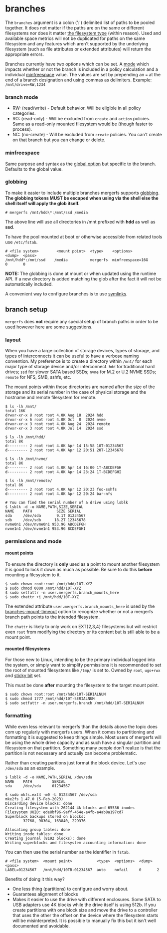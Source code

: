 # branches

The `branches` argument is a colon (':') delimited list of paths to be
pooled together. It does not matter if the paths are on the same or
different filesystems nor does it matter [the filesystem
type](../faq/compatibility_and_integration.md/#what-filesystems-can-be-used-as-branches)
(within reason). Used and available space metrics will not be
duplicated for paths on the same filesystem and any features which
aren't supported by the underlying filesystem (such as file attributes
or extended attributes) will return the appropriate errors.

Branches currently have two options which can be set. A
[mode](#branch-mode) which impacts whether or not the branch is
included in a policy calculation and a individual
[minfreespace](#minfreespace) value. The values are set by
prepending an `=` at the end of a branch designation and using commas
as delimiters. Example: `/mnt/drive=RW,1234`


### branch mode

- RW: (read/write) - Default behavior. Will be eligible in all policy
  categories.
- RO: (read-only) - Will be excluded from `create` and `action`
  policies. Same as a read-only mounted filesystem would be (though
  faster to process).
- NC: (no-create) - Will be excluded from `create` policies. You can't
  create on that branch but you can change or delete.


### minfreespace

Same purpose and syntax as the [global option](minfreespace.md) but
specific to the branch. Defaults to the global value.


### globbing

To make it easier to include multiple branches mergerfs supports
[globbing](http://linux.die.net/man/7/glob). **The globbing tokens
MUST be escaped when using via the shell else the shell itself will
apply the glob itself.**

```
# mergerfs /mnt/hdd\*:/mnt/ssd /media
```

The above line will use all directories in /mnt prefixed with **hdd**
as well as **ssd**.

To have the pool mounted at boot or otherwise accessible from related
tools use `/etc/fstab`.

```
# <file system>        <mount point>  <type>    <options>             <dump>  <pass>
/mnt/hdd*:/mnt/ssd    /media          mergerfs  minfreespace=16G      0       0
```

**NOTE:** The globbing is done at mount or when updated using the
runtime API. If a new directory is added matching the glob after the
fact it will not be automatically included.

A convenient way to configure branches is to use
[symlinks](../quickstart.md/#etcfstab-w-config-file).


## branch setup

`mergerfs` does **not** require any special setup of branch paths in
order to be used however here are some suggestions.


### layout

When you have a large collection of storage devices, types of storage,
and types of interconnects it can be useful to have a verbose naming
convention. My preference is to create a directory within `/mnt/` for
each major type of storage device and/or interconnect. `hdd` for
traditional hard drives; `ssd` for slower SATA based SSDs; `nvme` for
M.2 or U.2 NVME SSDs; `remote` for NFS, SMB, sshfs, etc.

The mount points within those directories are named after the size of
the storage and its serial number in the case of physical storage and
the hostname and remote filesystem for remote.

```
$ ls -lh /mnt/
total 16K
drwxr-xr-x 8 root root 4.0K Aug 18  2024 hdd
drwxr-xr-x 6 root root 4.0K Oct  8  2024 nvme
drwxr-xr-x 3 root root 4.0K Aug 24  2024 remote
drwxr-xr-x 3 root root 4.0K Jul 14  2024 ssd

$ ls -lh /mnt/hdd/
total 8K
d--------- 2 root root 4.0K Apr 14 15:58 10T-01234567
d--------- 2 root root 4.0K Apr 12 20:51 20T-12345678

$ ls -lh /mnt/nvme/
total 8K
d--------- 2 root root 4.0K Apr 14 16:00 1T-ABCDEFGH
d--------- 2 root root 4.0K Apr 14 23:24 1T-BCDEFGHI

$ ls -lh /mnt/remote/
total 8K
d--------- 2 root root 4.0K Apr 12 20:23 foo-sshfs
d--------- 2 root root 4.0K Apr 12 20:24 bar-nfs

# You can find the serial number of a drive using lsblk
$ lsblk -d -o NAME,PATH,SIZE,SERIAL
NAME    PATH           SIZE SERIAL
sda     /dev/sda       9.1T 01234567
sdb     /dev/sdb      18.2T 12345678
nvme0n1 /dev/nvme0n1 953.9G ABCDEFGH
nvme1n1 /dev/nvme1n1 953.9G BCDEFGHI
```


### permissions and mode

#### mount points

To ensure the directory is **only** used as a point to mount another
filesystem it is good to lock it down as much as possible. Be sure to
do this **before** mounting a filesystem to it.

```
$ sudo chown root:root /mnt/hdd/10T-XYZ
$ sudo chmod 0000 /mnt/hdd/10T-XYZ
$ sudo setfattr -n user.mergerfs.branch_mounts_here
$ sudo chattr +i /mnt/hdd/10T-XYZ
```

The extended attribute `user.mergerfs.branch_mounts_here` is used by
the [branches-mount-timeout](branches-mount-timeout.md) option to
recognize whether or not a mergerfs branch path points to the intended
filesystem.

The `chattr` is likely to only work on EXT{2,3,4} filesystems but will
restrict even `root` from modifying the directory or its content but
is still able to be a mount point.


#### mounted filesystems

For those new to Linux, intending to be the primary individual logged
into the system, or simply want to simplify permissions it is
recommended to set the root of mounted filesystems like `/tmp/` is set
to. Owned by `root`, `ugo+rwx` and [sticky
bit](https://en.wikipedia.org/wiki/Sticky_bit) set.

This must be done **after** mounting the filesystem to the target
mount point.

```
$ sudo chown root:root /mnt/hdd/10T-SERIALNUM
$ sudo chmod 1777 /mnt/hdd/10T-SERIALNUM
$ sudo setfattr -n user.mergerfs.branch /mnt/hdd/10T-SERIALNUM
```


### formatting

While even less relevant to mergerfs than the details above the topic
does com up regularly with mergerfs users. When it comes to
partitioning and formatting it is suggested to keep things
simple. Most users of mergerfs will be using the whole drive capacity
and as such have a singular partition and filesystem on that
partition. Something many people don't realize is that the partition
is not necessary and actually can become problematic.

Rather than creating paritions just format the block device. Let's use
`/dev/sda` as an example.

```
$ lsblk -d -o NAME,PATH,SERIAL /dev/sda
NAME    PATH         SERIAL
sda     /dev/sda     01234567

$ sudo mkfs.ext4 -m0 -L 01234567 /dev/sda
mke2fs 1.47.0 (5-Feb-2023)
Discarding device blocks: done
Creating filesystem with 262144 4k blocks and 65536 inodes
Filesystem UUID: ede8bf96-9aff-464e-a4fb-a4ab8a197cd7
Superblock backups stored on blocks:
        32768, 98304, 163840, 229376

Allocating group tables: done
Writing inode tables: done
Creating journal (8192 blocks): done
Writing superblocks and filesystem accounting information: done
```

You can then use the serial number as the identifier in `fstab`.

```
# <file system>  <mount point>           <type>  <options>  <dump>  <pass>
LABEL=01234567   /mnt/hdd/10TB-01234567  auto    nofail     0       2
```

Benefits of doing it this way?

* One less thing (partitions) to configure and worry about.
* Guarantees alignment of blocks
* Makes it easier to use the drive with different enclosures. Some
  SATA to USB adapters use 4K blocks while the drive itself is using
  512b. If you create partitions with one block size and move the
  drive to a controller that uses the other the offset on the device
  where the filesystem starts will be misinterpreted. It is possible
  to manually fix this but it isn't well documented and avoidable.
